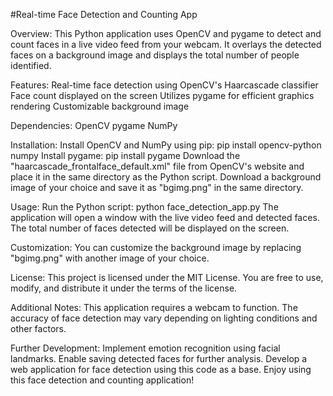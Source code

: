 #Real-time Face Detection and Counting App

Overview:
This Python application uses OpenCV and pygame to detect and count faces in a live video feed from your webcam. It overlays the detected faces on a background image and displays the total number of people identified.

Features:
Real-time face detection using OpenCV's Haarcascade classifier
Face count displayed on the screen
Utilizes pygame for efficient graphics rendering
Customizable background image

Dependencies:
OpenCV
pygame
NumPy

Installation:
Install OpenCV and NumPy using pip:
pip install opencv-python numpy
Install pygame:
pip install pygame
Download the "haarcascade_frontalface_default.xml" file from OpenCV's website and place it in the same directory as the Python script.
Download a background image of your choice and save it as "bgimg.png" in the same directory.

Usage:
Run the Python script:
python face_detection_app.py
The application will open a window with the live video feed and detected faces.
The total number of faces detected will be displayed on the screen.

Customization:
You can customize the background image by replacing "bgimg.png" with another image of your choice.

License:
This project is licensed under the MIT License. You are free to use, modify, and distribute it under the terms of the license.

Additional Notes:
This application requires a webcam to function.
The accuracy of face detection may vary depending on lighting conditions and other factors.

Further Development:
Implement emotion recognition using facial landmarks.
Enable saving detected faces for further analysis.
Develop a web application for face detection using this code as a base.
Enjoy using this face detection and counting application!
